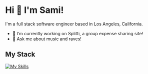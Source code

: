 # Hi 👋 I'm Sami!
I'm a full stack software engineer based in Los Angeles, California. 
- 🔭 I’m currently working on Splitti, a group expense sharing site!
- 💬 Ask me about music and raves!

## My Stack
[![My Skills](https://skillicons.dev/icons?i=js,python,nodejs,react,redux,aws,docker,postgres&theme=light)](https://skillicons.dev)


<!--
**samis0216/samis0216** is a ✨ _special_ ✨ repository because its `README.md` (this file) appears on your GitHub profile.

Here are some ideas to get you started:

- 🔭 I’m currently working on ...
- 🌱 I’m currently learning ...
- 👯 I’m looking to collaborate on ...
- 🤔 I’m looking for help with ...
- 💬 Ask me about ...
- 📫 How to reach me: ...
- 😄 Pronouns: ...
- ⚡ Fun fact: ...
-->
